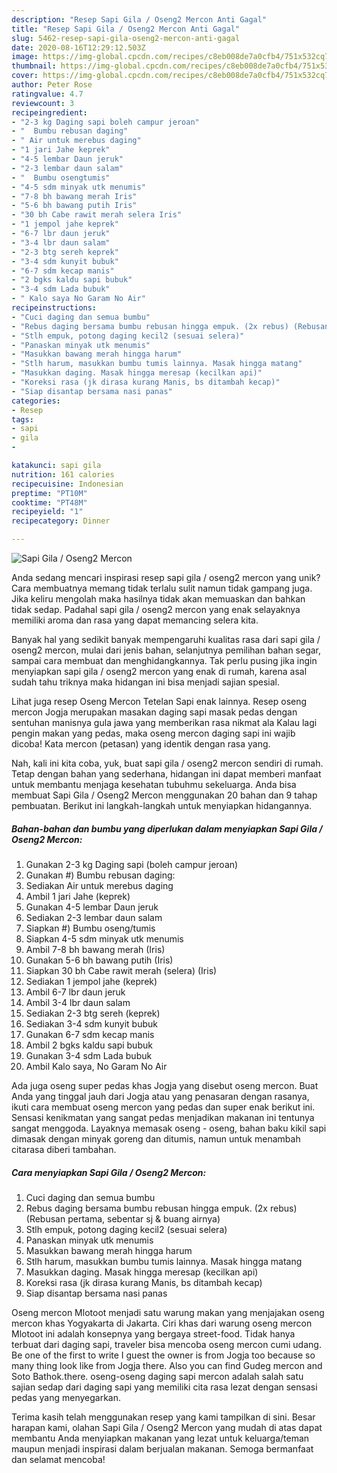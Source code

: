 ```yaml
---
description: "Resep Sapi Gila / Oseng2 Mercon Anti Gagal"
title: "Resep Sapi Gila / Oseng2 Mercon Anti Gagal"
slug: 5462-resep-sapi-gila-oseng2-mercon-anti-gagal
date: 2020-08-16T12:29:12.503Z
image: https://img-global.cpcdn.com/recipes/c8eb008de7a0cfb4/751x532cq70/sapi-gila-oseng2-mercon-foto-resep-utama.jpg
thumbnail: https://img-global.cpcdn.com/recipes/c8eb008de7a0cfb4/751x532cq70/sapi-gila-oseng2-mercon-foto-resep-utama.jpg
cover: https://img-global.cpcdn.com/recipes/c8eb008de7a0cfb4/751x532cq70/sapi-gila-oseng2-mercon-foto-resep-utama.jpg
author: Peter Rose
ratingvalue: 4.7
reviewcount: 3
recipeingredient:
- "2-3 kg Daging sapi boleh campur jeroan"
- "  Bumbu rebusan daging"
- " Air untuk merebus daging"
- "1 jari Jahe keprek"
- "4-5 lembar Daun jeruk"
- "2-3 lembar daun salam"
- "  Bumbu osengtumis"
- "4-5 sdm minyak utk menumis"
- "7-8 bh bawang merah Iris"
- "5-6 bh bawang putih Iris"
- "30 bh Cabe rawit merah selera Iris"
- "1 jempol jahe keprek"
- "6-7 lbr daun jeruk"
- "3-4 lbr daun salam"
- "2-3 btg sereh keprek"
- "3-4 sdm kunyit bubuk"
- "6-7 sdm kecap manis"
- "2 bgks kaldu sapi bubuk"
- "3-4 sdm Lada bubuk"
- " Kalo saya No Garam No Air"
recipeinstructions:
- "Cuci daging dan semua bumbu"
- "Rebus daging bersama bumbu rebusan hingga empuk. (2x rebus) (Rebusan pertama, sebentar sj &amp; buang airnya)"
- "Stlh empuk, potong daging kecil2 (sesuai selera)"
- "Panaskan minyak utk menumis"
- "Masukkan bawang merah hingga harum"
- "Stlh harum, masukkan bumbu tumis lainnya. Masak hingga matang"
- "Masukkan daging. Masak hingga meresap (kecilkan api)"
- "Koreksi rasa (jk dirasa kurang Manis, bs ditambah kecap)"
- "Siap disantap bersama nasi panas"
categories:
- Resep
tags:
- sapi
- gila
- 

katakunci: sapi gila  
nutrition: 161 calories
recipecuisine: Indonesian
preptime: "PT10M"
cooktime: "PT48M"
recipeyield: "1"
recipecategory: Dinner

---
```



![Sapi Gila / Oseng2 Mercon](https://img-global.cpcdn.com/recipes/c8eb008de7a0cfb4/751x532cq70/sapi-gila-oseng2-mercon-foto-resep-utama.jpg)

Anda sedang mencari inspirasi resep sapi gila / oseng2 mercon yang unik? Cara membuatnya memang tidak terlalu sulit namun tidak gampang juga. Jika keliru mengolah maka hasilnya tidak akan memuaskan dan bahkan tidak sedap. Padahal sapi gila / oseng2 mercon yang enak selayaknya memiliki aroma dan rasa yang dapat memancing selera kita.

Banyak hal yang sedikit banyak mempengaruhi kualitas rasa dari sapi gila / oseng2 mercon, mulai dari jenis bahan, selanjutnya pemilihan bahan segar, sampai cara membuat dan menghidangkannya. Tak perlu pusing jika ingin menyiapkan sapi gila / oseng2 mercon yang enak di rumah, karena asal sudah tahu triknya maka hidangan ini bisa menjadi sajian spesial.

Lihat juga resep Oseng Mercon Tetelan Sapi enak lainnya. Resep oseng mercon Jogja merupakan masakan daging sapi masak pedas dengan sentuhan manisnya gula jawa yang memberikan rasa nikmat ala Kalau lagi pengin makan yang pedas, maka oseng mercon daging sapi ini wajib dicoba! Kata mercon (petasan) yang identik dengan rasa yang.


Nah, kali ini kita coba, yuk, buat sapi gila / oseng2 mercon sendiri di rumah. Tetap dengan bahan yang sederhana, hidangan ini dapat memberi manfaat untuk membantu menjaga kesehatan tubuhmu sekeluarga. Anda bisa membuat Sapi Gila / Oseng2 Mercon menggunakan 20 bahan dan 9 tahap pembuatan. Berikut ini langkah-langkah untuk menyiapkan hidangannya.

<!--inarticleads1-->

##### Bahan-bahan dan bumbu yang diperlukan dalam menyiapkan Sapi Gila / Oseng2 Mercon:

1. Gunakan 2-3 kg Daging sapi (boleh campur jeroan)
1. Gunakan  #) Bumbu rebusan daging:
1. Sediakan  Air untuk merebus daging
1. Ambil 1 jari Jahe (keprek)
1. Gunakan 4-5 lembar Daun jeruk
1. Sediakan 2-3 lembar daun salam
1. Siapkan  #) Bumbu oseng/tumis
1. Siapkan 4-5 sdm minyak utk menumis
1. Ambil 7-8 bh bawang merah (Iris)
1. Gunakan 5-6 bh bawang putih (Iris)
1. Siapkan 30 bh Cabe rawit merah (selera) (Iris)
1. Sediakan 1 jempol jahe (keprek)
1. Ambil 6-7 lbr daun jeruk
1. Ambil 3-4 lbr daun salam
1. Sediakan 2-3 btg sereh (keprek)
1. Sediakan 3-4 sdm kunyit bubuk
1. Gunakan 6-7 sdm kecap manis
1. Ambil 2 bgks kaldu sapi bubuk
1. Gunakan 3-4 sdm Lada bubuk
1. Ambil  Kalo saya, No Garam No Air


Ada juga oseng super pedas khas Jogja yang disebut oseng mercon. Buat Anda yang tinggal jauh dari Jogja atau yang penasaran dengan rasanya, ikuti cara membuat oseng mercon yang pedas dan super enak berikut ini. Sensasi kenikmatan yang sangat pedas menjadikan makanan ini tentunya sangat menggoda. Layaknya memasak oseng - oseng, bahan baku kikil sapi dimasak dengan minyak goreng dan ditumis, namun untuk menambah citarasa diberi tambahan. 

<!--inarticleads2-->

##### Cara menyiapkan Sapi Gila / Oseng2 Mercon:

1. Cuci daging dan semua bumbu
1. Rebus daging bersama bumbu rebusan hingga empuk. (2x rebus) (Rebusan pertama, sebentar sj &amp; buang airnya)
1. Stlh empuk, potong daging kecil2 (sesuai selera)
1. Panaskan minyak utk menumis
1. Masukkan bawang merah hingga harum
1. Stlh harum, masukkan bumbu tumis lainnya. Masak hingga matang
1. Masukkan daging. Masak hingga meresap (kecilkan api)
1. Koreksi rasa (jk dirasa kurang Manis, bs ditambah kecap)
1. Siap disantap bersama nasi panas


Oseng mercon Mlotoot menjadi satu warung makan yang menjajakan oseng mercon khas Yogyakarta di Jakarta. Ciri khas dari warung oseng mercon Mlotoot ini adalah konsepnya yang bergaya street-food. Tidak hanya terbuat dari daging sapi, traveler bisa mencoba oseng mercon cumi udang. Be one of the first to write I guest the owner is from Jogja too because so many thing look like from Jogja there. Also you can find Gudeg mercon and Soto Bathok.there. oseng-oseng daging sapi mercon adalah salah satu sajian sedap dari daging sapi yang memiliki cita rasa lezat dengan sensasi pedas yang menyegarkan. 

Terima kasih telah menggunakan resep yang kami tampilkan di sini. Besar harapan kami, olahan Sapi Gila / Oseng2 Mercon yang mudah di atas dapat membantu Anda menyiapkan makanan yang lezat untuk keluarga/teman maupun menjadi inspirasi dalam berjualan makanan. Semoga bermanfaat dan selamat mencoba!
